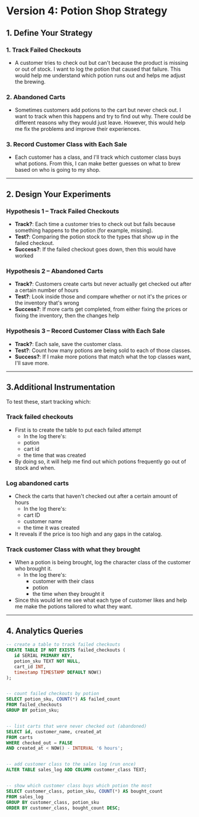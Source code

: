 # Version 4: Potion Shop Strategy


## 1. Define Your Strategy


### 1. Track Failed Checkouts
- A customer tries to check out but can't because the product is missing or out of stock. I want to log the potion that caused that failure. This would help me understand which potion runs out and helps me adjust the brewing.


### 2. Abandoned Carts
- Sometimes customers add potions to the cart but never check out. I want to track when this happens and try to find out why. There could be different reasons why they would just leave. However, this would help me fix the problems and improve their experiences.


### 3.  Record Customer Class with Each Sale
- Each customer has a class, and I'll track which customer class buys what potions. From this, I can make better guesses on what to brew based on who is going to my shop.


---


## 2. Design Your Experiments


### Hypothesis 1 – Track Failed Checkouts
- **Track?**: Each time a customer tries to check out but fails because something happens to the potion (for example, missing).
- **Test?**: Comparing the potion stock to the types that show up in the failed checkout.
- **Success?**: If the failed checkout goes down, then this would have worked




### Hypothesis 2 – Abandoned Carts
- **Track?**: Customers create carts but never actually get checked out after a certain number of hours
- **Test?**: Look inside those and compare whether or not it's the prices or the inventory that's wrong
- **Success?**: If more carts get completed, from either fixing the prices or fixing the inventory, then the changes help


### Hypothesis 3 –  Record Customer Class with Each Sale
- **Track?**: Each sale, save the customer class.
- **Test?**: Count how many potions are being sold to each of those classes.
- **Success?**: If I make more potions that match what the top classes want, I'll save more.


---


## 3.Additional Instrumentation


To test these, start tracking which:
### Track failed checkouts
- First is to create the table to put each failed attempt
   - In the log there's:
   - potion
   - cart id
   - the time that was created
- By doing so, it will help me find out which potions frequently go out of stock and when.


### Log abandoned carts
- Check the carts that haven't checked out after a certain amount of hours
   - In the log there's:
   - cart ID
   - customer name
   - the time it was created
- It reveals if the price is too high and any gaps in the catalog.


### Track customer Class with what they brought
- When a potion is being brought, log the character class of the customer who brought it.
   - In the log there's:
       - customer with their class
       - potion
       - the time when they brought it
- Since this would let me see what each type of customer likes and help me make the potions tailored to what they want.


---


## 4. Analytics Queries


```sql
-- create a table to track failed checkouts
CREATE TABLE IF NOT EXISTS failed_checkouts (
   id SERIAL PRIMARY KEY,
   potion_sku TEXT NOT NULL,
   cart_id INT,
   timestamp TIMESTAMP DEFAULT NOW()
);


-- count failed checkouts by potion
SELECT potion_sku, COUNT(*) AS failed_count
FROM failed_checkouts
GROUP BY potion_sku;


-- list carts that were never checked out (abandoned)
SELECT id, customer_name, created_at
FROM carts
WHERE checked_out = FALSE
AND created_at < NOW() - INTERVAL '6 hours';


-- add customer class to the sales log (run once)
ALTER TABLE sales_log ADD COLUMN customer_class TEXT;


-- show which customer class buys which potion the most
SELECT customer_class, potion_sku, COUNT(*) AS bought_count
FROM sales_log
GROUP BY customer_class, potion_sku
ORDER BY customer_class, bought_count DESC;
